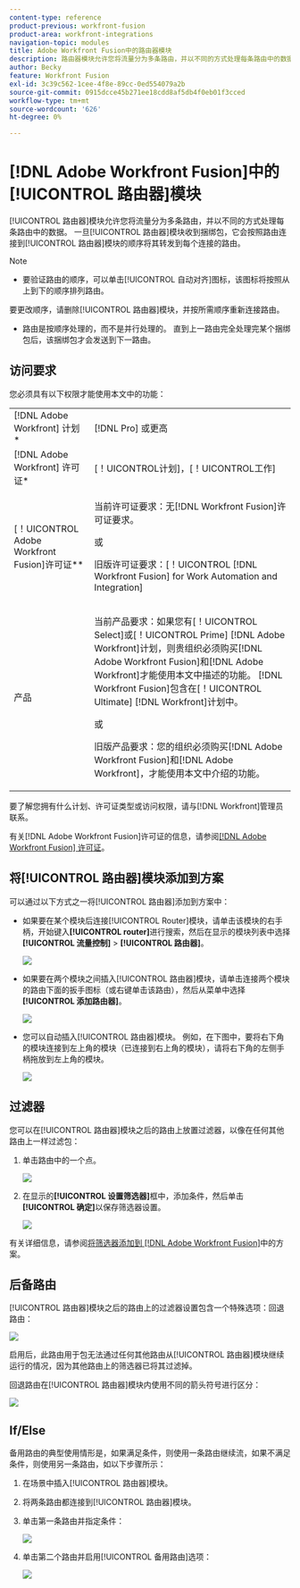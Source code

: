 ```yaml
---
content-type: reference
product-previous: workfront-fusion
product-area: workfront-integrations
navigation-topic: modules
title: Adobe Workfront Fusion中的路由器模块
description: 路由器模块允许您将流量分为多条路由，并以不同的方式处理每条路由中的数据。 路由器模块收到捆绑包后，会按照路由连接到路由器模块的顺序将其转发到每个连接的路由。
author: Becky
feature: Workfront Fusion
exl-id: 3c39c562-1cee-4f8e-89cc-0ed554079a2b
source-git-commit: 0915dcce45b271ee18cdd8af5db4f0eb01f3cced
workflow-type: tm+mt
source-wordcount: '626'
ht-degree: 0%

---
```


# [!DNL Adobe Workfront Fusion]中的[!UICONTROL 路由器]模块

[!UICONTROL 路由器]模块允许您将流量分为多条路由，并以不同的方式处理每条路由中的数据。 一旦[!UICONTROL 路由器]模块收到捆绑包，它会按照路由连接到[!UICONTROL 路由器]模块的顺序将其转发到每个连接的路由。

>[!NOTE]
>
>* 要验证路由的顺序，可以单击[!UICONTROL 自动对齐]图标，该图标将按照从上到下的顺序排列路由。
>
>  要更改顺序，请删除[!UICONTROL 路由器]模块，并按所需顺序重新连接路由。
>
>* 路由是按顺序处理的，而不是并行处理的。 直到上一路由完全处理完某个捆绑包后，该捆绑包才会发送到下一路由。
>



## 访问要求

您必须具有以下权限才能使用本文中的功能：

<table style="table-layout:auto">
 <col> 
 <col> 
 <tbody> 
  <tr> 
    <td role="rowheader">[!DNL Adobe Workfront] 计划*</td> 
   <td> <p>[!DNL Pro] 或更高</p> </td> 
  </tr> 
  <tr data-mc-conditions=""> 
   <td role="rowheader">[!DNL Adobe Workfront] 许可证*</td> 
   <td> <p>[！UICONTROL计划]，[！UICONTROL工作]</p> </td> 
  </tr> 
  <tr> 
   <td role="rowheader">[！UICONTROL Adobe Workfront Fusion]许可证**</td> 
   <td>
   <p>当前许可证要求：无[!DNL Workfront Fusion]许可证要求。</p>
   <p>或</p>
   <p>旧版许可证要求：[！UICONTROL [!DNL Workfront Fusion] for Work Automation and Integration] </p>
   </td> 
  </tr> 
  <tr> 
   <td role="rowheader">产品</td> 
   <td>
   <p>当前产品要求：如果您有[！UICONTROL Select]或[！UICONTROL Prime] [!DNL Adobe Workfront]计划，则贵组织必须购买[!DNL Adobe Workfront Fusion]和[!DNL Adobe Workfront]才能使用本文中描述的功能。 [!DNL Workfront Fusion]包含在[！UICONTROL Ultimate] [!DNL Workfront]计划中。</p>
   <p>或</p>
   <p>旧版产品要求：您的组织必须购买[!DNL Adobe Workfront Fusion]和[!DNL Adobe Workfront]，才能使用本文中介绍的功能。</p>
   </td> 
  </tr> 
 </tbody> 
</table>

要了解您拥有什么计划、许可证类型或访问权限，请与[!DNL Workfront]管理员联系。

有关[!DNL Adobe Workfront Fusion]许可证的信息，请参阅[[!DNL Adobe Workfront Fusion] 许可证](../../workfront-fusion/get-started/license-automation-vs-integration.md)。

## 将[!UICONTROL 路由器]模块添加到方案

可以通过以下方式之一将[!UICONTROL 路由器]添加到方案中：

* 如果要在某个模块后连接[!UICONTROL Router]模块，请单击该模块的右手柄，开始键入&#x200B;**[!UICONTROL router]**&#x200B;进行搜索，然后在显示的模块列表中选择&#x200B;**[!UICONTROL 流量控制]** > **[!UICONTROL 路由器]**。

  ![](assets/connect-the-router-350x108.png)

* 如果要在两个模块之间插入[!UICONTROL 路由器]模块，请单击连接两个模块的路由下面的扳手图标（或右键单击该路由），然后从菜单中选择&#x200B;**[!UICONTROL 添加路由器]**。

  ![](assets/insert-router-350x191.png)

* 您可以自动插入[!UICONTROL 路由器]模块。 例如，在下图中，要将右下角的模块连接到左上角的模块（已连接到右上角的模块），请将右下角的左侧手柄拖放到左上角的模块。

  ![](assets/insert-router-automatically-350x379.png)

## 过滤器

您可以在[!UICONTROL 路由器]模块之后的路由上放置过滤器，以像在任何其他路由上一样过滤包：

1. 单击路由中的一个点。

   ![](assets/router-click-a-dot-in-route-350x339.png)

1. 在显示的&#x200B;**[!UICONTROL 设置筛选器]**&#x200B;框中，添加条件，然后单击&#x200B;**[!UICONTROL 确定]**&#x200B;以保存筛选器设置。

   ![](assets/set-up-a-filter-2-350x242.png)

有关详细信息，请参阅[将筛选器添加到 [!DNL Adobe Workfront Fusion]](../../workfront-fusion/scenarios/add-a-filter-to-a-scenario.md)中的方案。

## 后备路由

[!UICONTROL 路由器]模块之后的路由上的过滤器设置包含一个特殊选项：回退路由：

![](assets/fallback-route-350x260.png)

启用后，此路由用于包无法通过任何其他路由从[!UICONTROL 路由器]模块继续运行的情况，因为其他路由上的筛选器已将其过滤掉。

回退路由在[!UICONTROL 路由器]模块内使用不同的箭头符号进行区分：

![](assets/arrow-sign-in-router-module-350x361.png)

## If/Else

备用路由的典型使用情形是，如果满足条件，则使用一条路由继续流，如果不满足条件，则使用另一条路由，如以下步骤所示：

1. 在场景中插入[!UICONTROL 路由器]模块。
1. 将两条路由都连接到[!UICONTROL 路由器]模块。
1. 单击第一条路由并指定条件：

   ![](assets/set-up-a-filter-2-350x242.png)

1. 单击第二个路由并启用[!UICONTROL 备用路由]选项：

   ![](assets/enable-fallback-route-option-350x238.png)
